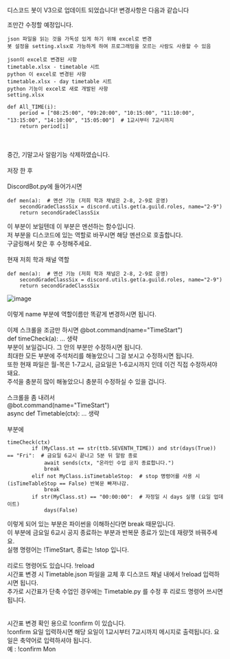 디스코드 봇이 V3으로 업데이트 되었습니다!
변경사항은 다음과 같습니다

조만간 수정할 예정입니다.
```
json 파일을 읽는 것을 가독성 있게 하기 위해 excel로 변경
봇 설정을 setting.xlsx로 가능하게 하여 프로그래밍을 모르는 사람도 사용할 수 있음
```

```
json이 excel로 변경된 사항
timetable.xlsx - timetable 시트
python 이 excel로 변경된 사항
timetable.xlsx - day timetable 시트
python 기능이 excel로 새로 개발된 사항
setting.xlsx
```

```
def All_TIME(i):
    period = ["08:25:00", "09:20:00", "10:15:00", "11:10:00", "13:15:00", "14:10:00", "15:05:00"]  # 1교시부터 7교시까지
    return period[i]
```
<br><br>
중간, 기말고사 알람기능 삭제하였습니다.
<br><br>
저장 한 후
<br><br>
DiscordBot.py에 들어가시면<br>
```
def men(a):  # 멘션 기능 (저희 학과 채널은 2-8, 2-9로 운영)
    secondGradeClassSix = discord.utils.get(a.guild.roles, name="2-9")
    return secondGradeClassSix
```

이 부분이 보일텐데 이 부분은 멘션하는 함수입니다.<br>
저 부분을 디스코드에 있는 역할로 바꾸시면 해당 멘션으로 호출합니다.<br>
구글링해서 찾은 후 수정해주세요.
<br><br>
현재 저희 학과 채널 역할<br>
```
def men(a):  # 멘션 기능 (저희 학과 채널은 2-8, 2-9로 운영)
    secondGradeClassSix = discord.utils.get(a.guild.roles, name="2-9")
    return secondGradeClassSix
```
![image](https://user-images.githubusercontent.com/61561973/116888398-63722a00-ac66-11eb-91c9-91af1fc8e166.png)
<br><br>
이렇게 name 부분에 역할이름만 똑같게 변경하시면 됩니다.
<br><br>
이제 스크롤을 조금만 하시면
@bot.command(name="TimeStart")<br>
def timeCheck(a): ... 생략<br>
부분이 보일겁니다. 그 안의 부분만 수정하시면 됩니다.<br>
최대한 모든 부분에 주석처리를 해놓았으니 그걸 보시고 수정하시면 됩니다.<br>
또한 현재 파일은 월-목은 1-7교시, 금요일은 1-6교시까지 인데 이건 직접 수정하셔야 돼요.<br>
주석을 충분히 많이 해놓았으니 충분히 수정하실 수 있을 겁니다.<br>
<br>
스크롤을 좀 내려서<br>
@bot.command(name="TimeStart")<br>
async def Timetable(ctx): ... 생략
<br><br>
부분에
<br>
```
timeCheck(ctx)
        if (MyClass.st == str(ttb.SEVENTH_TIME)) and str(days(True)) == "Fri":  # 금요일 6교시 끝나고 5분 뒤 알람 종료
            await sends(ctx, "온라인 수업 공지 종료합니다.")
            break
        elif not MyClass.isTimetableStop:  # stop 명령어를 사용 시 (isTimeTableStop == False) 반복문 빠져나감.
            break
        if str(MyClass.st) == "00:00:00":  # 자정일 시 days 실행 (요일 업데이트)
            days(False)
```

이렇게 되어 있는 부분은 파이썬을 이해하신다면 break 때문입니다.<br>
이 부분에 금요일 6교시 공지 종료하는 부분과 반복문 종료가 있는데 재량껏 바꿔주세요.<br>
실행 명령어는 !TimeStart, 종료는 !stop 입니다.
<br><br>
리로드 명령어도 있습니다. !reload<br>
시간표 변경 시 Timetable.json 파일을 교체 후 디스코드 채널 내에서 !reload 입력하시면 됩니다.<br>
추가로 시간표가 단축 수업인 경우에는 Timetable.py 를 수정 후 리로드 명령어 쓰시면 됩니다.<br>
<br><br>
시간표 변경 확인 용으로 !confirm 이 있습니다.<br>
!confirm 요일 입력하시면 해당 요일이 1교시부터 7교시까지 메시지로 출력됩니다. 요일은 축약어로 입력하셔야 됩니다.<br>
예 : !confirm Mon
